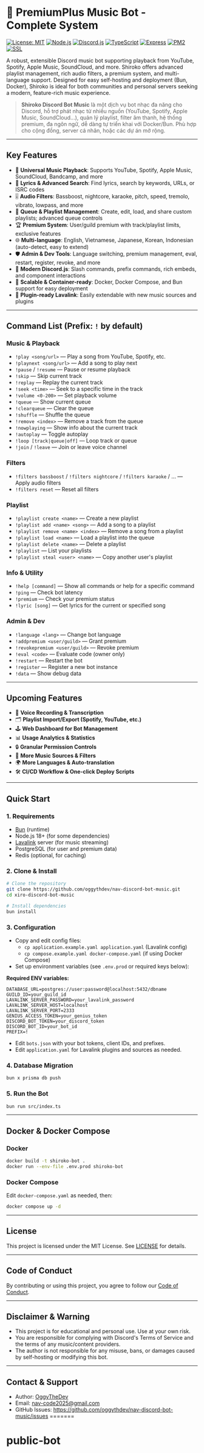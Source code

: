# 🎵 PremiumPlus Music Bot - Complete System

[![License: MIT](https://img.shields.io/badge/License-MIT-green.svg)](./LICENSE)
[![Node.js](https://img.shields.io/badge/Node.js-18%2B-blue.svg)](https://nodejs.org/)
[![Discord.js](https://img.shields.io/badge/discord.js-14.x-blue.svg)](https://discord.js.org/)
[![TypeScript](https://img.shields.io/badge/TypeScript-5.x-blue.svg)](https://www.typescriptlang.org/)
[![Express](https://img.shields.io/badge/Express-4.x-green.svg)](https://expressjs.com/)
[![PM2](https://img.shields.io/badge/PM2-ready-blue.svg)](https://pm2.keymetrics.io/)
[![SSL](https://img.shields.io/badge/SSL-HTTPS-green.svg)](https://letsencrypt.org/)

A robust, extensible Discord music bot supporting playback from YouTube, Spotify, Apple Music, SoundCloud, and more. Shiroko offers advanced playlist management, rich audio filters, a premium system, and multi-language support. Designed for easy self-hosting and deployment (Bun, Docker), Shiroko is ideal for both communities and personal servers seeking a modern, feature-rich music experience.

> **Shiroko Discord Bot Music** là một dịch vụ bot nhạc đa năng cho Discord, hỗ trợ phát nhạc từ nhiều nguồn (YouTube, Spotify, Apple Music, SoundCloud...), quản lý playlist, filter âm thanh, hệ thống premium, đa ngôn ngữ, dễ dàng tự triển khai với Docker/Bun. Phù hợp cho cộng đồng, server cá nhân, hoặc các dự án mở rộng.

---

## Key Features
- 🎵 **Universal Music Playback**: Supports YouTube, Spotify, Apple Music, SoundCloud, Bandcamp, and more
- 📃 **Lyrics & Advanced Search**: Find lyrics, search by keywords, URLs, or ISRC codes
- 🎚️ **Audio Filters**: Bassboost, nightcore, karaoke, pitch, speed, tremolo, vibrato, lowpass, and more
- 🔁 **Queue & Playlist Management**: Create, edit, load, and share custom playlists; advanced queue controls
- 🏆 **Premium System**: User/guild premium with track/playlist limits, exclusive features
- 🌐 **Multi-language**: English, Vietnamese, Japanese, Korean, Indonesian (auto-detect, easy to extend)
- 🛡️ **Admin & Dev Tools**: Language switching, premium management, eval, restart, register, revoke, and more
- 🤖 **Modern Discord.js**: Slash commands, prefix commands, rich embeds, and component interactions
- 🚀 **Scalable & Container-ready**: Docker, Docker Compose, and Bun support for easy deployment
- 🧩 **Plugin-ready Lavalink**: Easily extendable with new music sources and plugins

---

## Command List (Prefix: `!` by default)

### Music & Playback
- `!play <song/url>` — Play a song from YouTube, Spotify, etc.
- `!playnext <song/url>` — Add a song to play next
- `!pause` / `!resume` — Pause or resume playback
- `!skip` — Skip current track
- `!replay` — Replay the current track
- `!seek <time>` — Seek to a specific time in the track
- `!volume <0-200>` — Set playback volume
- `!queue` — Show current queue
- `!clearqueue` — Clear the queue
- `!shuffle` — Shuffle the queue
- `!remove <index>` — Remove a track from the queue
- `!nowplaying` — Show info about the current track
- `!autoplay` — Toggle autoplay
- `!loop [track|queue|off]` — Loop track or queue
- `!join` / `!leave` — Join or leave voice channel

### Filters
- `!filters bassboost` / `!filters nightcore` / `!filters karaoke` / ... — Apply audio filters
- `!filters reset` — Reset all filters

### Playlist
- `!playlist create <name>` — Create a new playlist
- `!playlist add <name> <song>` — Add a song to a playlist
- `!playlist remove <name> <index>` — Remove a song from a playlist
- `!playlist load <name>` — Load a playlist into the queue
- `!playlist delete <name>` — Delete a playlist
- `!playlist` — List your playlists
- `!playlist steal <user> <name>` — Copy another user's playlist

### Info & Utility
- `!help [command]` — Show all commands or help for a specific command
- `!ping` — Check bot latency
- `!premium` — Check your premium status
- `!lyric [song]` — Get lyrics for the current or specified song

### Admin & Dev
- `!language <lang>` — Change bot language
- `!addpremium <user/guild>` — Grant premium
- `!revokepremium <user/guild>` — Revoke premium
- `!eval <code>` — Evaluate code (owner only)
- `!restart` — Restart the bot
- `!register` — Register a new bot instance
- `!data` — Show debug data

---

## Upcoming Features
- 🎤 **Voice Recording & Transcription**
- 🗂️ **Playlist Import/Export (Spotify, YouTube, etc.)**
- 🕹️ **Web Dashboard for Bot Management**
- 📊 **Usage Analytics & Statistics**
- 🔒 **Granular Permission Controls**
- 🧩 **More Music Sources & Filters**
- 🌍 **More Languages & Auto-translation**
- 🛠️ **CI/CD Workflow & One-click Deploy Scripts**

---

## Quick Start

### 1. Requirements
- [Bun](https://bun.sh/) (runtime)
- Node.js 18+ (for some dependencies)
- [Lavalink](https://github.com/lavalink-devs/Lavalink) server (for music streaming)
- PostgreSQL (for user and premium data)
- Redis (optional, for caching)

### 2. Clone & Install
```bash
# Clone the repository
git clone https://github.com/oggythdev/nav-discord-bot-music.git
cd xiro-discord-bot-music

# Install dependencies
bun install
```

### 3. Configuration
- Copy and edit config files:
  - `cp application.example.yaml application.yaml` (Lavalink config)
  - `cp compose.example.yaml docker-compose.yaml` (if using Docker Compose)
- Set up environment variables (see `.env.prod` or required keys below):

**Required ENV variables:**
```
DATABASE_URL=postgres://user:password@localhost:5432/dbname
GUILD_ID=your_guild_id
LAVALINK_SERVER_PASSWORD=your_lavalink_password
LAVALINK_SERVER_HOST=localhost
LAVALINK_SERVER_PORT=2333
GENIUS_ACCESS_TOKEN=your_genius_token
DISCORD_BOT_TOKEN=your_discord_token
DISCORD_BOT_ID=your_bot_id
PREFIX=!
```

- Edit `bots.json` with your bot tokens, client IDs, and prefixes.
- Edit `application.yaml` for Lavalink plugins and sources as needed.

### 4. Database Migration
```bash
bun x prisma db push
```

### 5. Run the Bot
```bash
bun run src/index.ts
```

---

## Docker & Docker Compose

### Docker
```bash
docker build -t shiroko-bot .
docker run --env-file .env.prod shiroko-bot
```

### Docker Compose
Edit `docker-compose.yaml` as needed, then:
```bash
docker compose up -d
```

---

## License
This project is licensed under the MIT License. See [LICENSE](./LICENSE) for details.

---

## Code of Conduct
By contributing or using this project, you agree to follow our [Code of Conduct](./CODE_OF_CONDUCT.md).

---

## Disclaimer & Warning
- This project is for educational and personal use. Use at your own risk.
- You are responsible for complying with Discord's Terms of Service and the terms of any music/content providers.
- The author is not responsible for any misuse, bans, or damages caused by self-hosting or modifying this bot.

---

## Contact & Support
- Author: [OggyTheDev](https://www.github.com/oggythdev/)
- Email: nav-code2025@gmail.com
- GitHub Issues: https://github.com/oggythdev/nav-discord-bot-music/issues
=======
# public-bot

